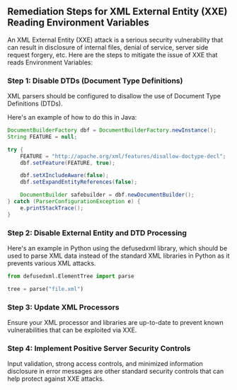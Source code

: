 

## Remediation Steps for XML External Entity (XXE) Reading Environment Variables
An XML External Entity (XXE) attack is a serious security vulnerability that can result in disclosure of internal files, denial of service, server side request forgery, etc. Here are the steps to mitigate the issue of XXE that reads Environment Variables:

### Step 1: Disable DTDs (Document Type Definitions)
XML parsers should be configured to disallow the use of Document Type Definitions (DTDs).

Here's an example of how to do this in Java:

```java
DocumentBuilderFactory dbf = DocumentBuilderFactory.newInstance();
String FEATURE = null;

try {
    FEATURE = "http://apache.org/xml/features/disallow-doctype-decl";
    dbf.setFeature(FEATURE, true);

    dbf.setXIncludeAware(false);
    dbf.setExpandEntityReferences(false);

    DocumentBuilder safebuilder = dbf.newDocumentBuilder();
} catch (ParserConfigurationException e) {
    e.printStackTrace();
}
```

### Step 2: Disable External Entity and DTD Processing 

Here's an example in Python using the defusedxml library, which should be used to parse XML data instead of the standard XML libraries in Python as it prevents various XML attacks.

```python
from defusedxml.ElementTree import parse

tree = parse("file.xml")
```

### Step 3: Update XML Processors

Ensure your XML processor and libraries are up-to-date to prevent known vulnerabilities that can be exploited via XXE.

### Step 4: Implement Positive Server Security Controls

Input validation, strong access controls, and minimized information disclosure in error messages are other standard security controls that can help protect against XXE attacks.